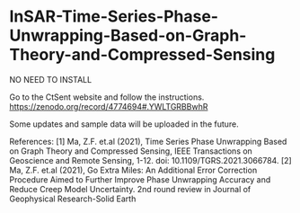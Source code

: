 # InSAR-Time-Series-Phase-Unwrapping-Based-on-Graph-Theory-and-Compressed-Sensing
NO NEED TO INSTALL

Go to the CtSent website and follow the instructions. https://zenodo.org/record/4774694#.YWLTGRBBwhR

Some updates and sample data will be uploaded in the future.

References:
[1] Ma, Z.F. et.al (2021), Time Series Phase Unwrapping Based on Graph Theory and Compressed Sensing, IEEE Transactions on Geoscience and Remote Sensing, 1-12. doi: 10.1109/TGRS.2021.3066784.
[2] Ma, Z.F. et.al (2021), Go Extra Miles: An Additional Error Correction Procedure Aimed to Further Improve Phase Unwrapping Accuracy and Reduce Creep Model Uncertainty. 2nd round review in Journal of Geophysical Research-Solid Earth
